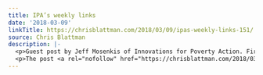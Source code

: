 ```yaml
---
title: IPA’s weekly links
date: '2018-03-09'
linkTitle: https://chrisblattman.com/2018/03/09/ipas-weekly-links-151/
source: Chris Blattman
description: |-
  <p>Guest post by Jeff Mosenkis of Innovations for Poverty Action. First, the University of Chicago Harris School of Public Policy has a new Obama Scholarship, which will pay (full tuition plus, travel costs and living stipend) for professional policy folks &#8230; <a href="https://chrisblattman.com/2018/03/09/ipas-weekly-links-151/">Continue reading <span class="meta-nav">&#8594;</span></a></p>
  <p>The post <a rel="nofollow" href="https://chrisblattman.com/2018/03/09/ipas-weekly-links-151/">IPA&#
---
```

